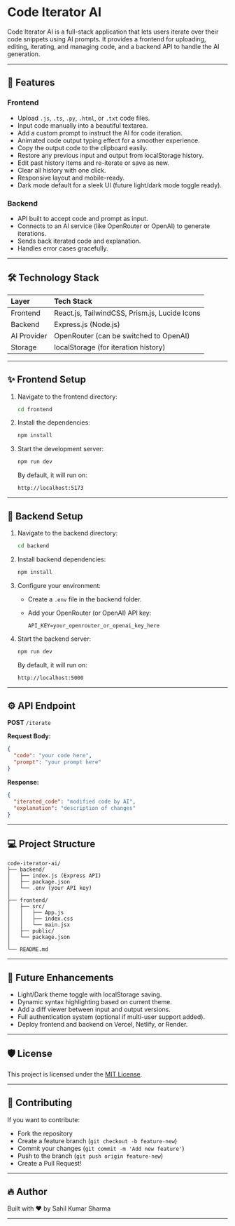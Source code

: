 
# Code Iterator AI

Code Iterator AI is a full-stack application that lets users iterate over their code snippets using AI prompts. It provides a frontend for uploading, editing, iterating, and managing code, and a backend API to handle the AI generation.

---

## 🌟 Features

### Frontend

- Upload `.js`, `.ts`, `.py`, `.html`, or `.txt` code files.
- Input code manually into a beautiful textarea.
- Add a custom prompt to instruct the AI for code iteration.
- Animated code output typing effect for a smoother experience.
- Copy the output code to the clipboard easily.
- Restore any previous input and output from localStorage history.
- Edit past history items and re-iterate or save as new.
- Clear all history with one click.
- Responsive layout and mobile-ready.
- Dark mode default for a sleek UI (future light/dark mode toggle ready).

### Backend

- API built to accept code and prompt as input.
- Connects to an AI service (like OpenRouter or OpenAI) to generate iterations.
- Sends back iterated code and explanation.
- Handles error cases gracefully.

---

## 🛠️ Technology Stack

| Layer       | Tech Stack                                    |
| :---------- | :------------------------------------------- |
| Frontend    | React.js, TailwindCSS, Prism.js, Lucide Icons |
| Backend     | Express.js (Node.js)                         |
| AI Provider | OpenRouter (can be switched to OpenAI)       |
| Storage     | localStorage (for iteration history)         |

---

## ✨ Frontend Setup

1. Navigate to the frontend directory:

   ```bash
   cd frontend
   ```

2. Install the dependencies:

   ```bash
   npm install
   ```

3. Start the development server:

   ```bash
   npm run dev
   ```

   By default, it will run on:  

   ```
   http://localhost:5173
   ```

---

## 🚀 Backend Setup

1. Navigate to the backend directory:

   ```bash
   cd backend
   ```

2. Install backend dependencies:

   ```bash
   npm install
   ```

3. Configure your environment:
   - Create a `.env` file in the backend folder.
   - Add your OpenRouter (or OpenAI) API key:

     ```
     API_KEY=your_openrouter_or_openai_key_here
     ```

4. Start the backend server:

   ```bash
   npm run dev
   ```

   By default, it will run on:  

   ```
   http://localhost:5000
   ```

---

## ⚙️ API Endpoint

**POST** `/iterate`

**Request Body:**

```json
{
  "code": "your code here",
  "prompt": "your prompt here"
}
```

**Response:**

```json
{
  "iterated_code": "modified code by AI",
  "explanation": "description of changes"
}
```

---

## 💻 Project Structure

```
code-iterator-ai/
├── backend/
│   ├── index.js (Express API)
│   ├── package.json
│   └── .env (your API key)
│
├── frontend/
│   ├── src/
│   │   ├── App.js
│   │   ├── index.css
│   │   └── main.jsx
│   ├── public/
│   └── package.json
│
└── README.md
```

---

## 🧠 Future Enhancements

- Light/Dark theme toggle with localStorage saving.
- Dynamic syntax highlighting based on current theme.
- Add a diff viewer between input and output versions.
- Full authentication system (optional if multi-user support added).
- Deploy frontend and backend on Vercel, Netlify, or Render.

---

## 🛡️ License

This project is licensed under the [MIT License](LICENSE).

---

## 🤝 Contributing

If you want to contribute:

- Fork the repository
- Create a feature branch (`git checkout -b feature-new`)
- Commit your changes (`git commit -m 'Add new feature'`)
- Push to the branch (`git push origin feature-new`)
- Create a Pull Request!

---

## 🔥 Author

Built with ❤️ by Sahil Kumar Sharma

---
